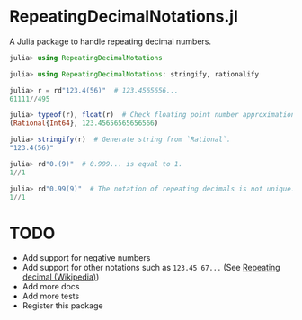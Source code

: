 # RepeatingDecimalNotations.jl

A Julia package to handle repeating decimal numbers.

```julia
julia> using RepeatingDecimalNotations

julia> using RepeatingDecimalNotations: stringify, rationalify

julia> r = rd"123.4(56)"  # 123.4565656...
61111//495

julia> typeof(r), float(r)  # Check floating point number approximation.
(Rational{Int64}, 123.45656565656566)

julia> stringify(r)  # Generate string from `Rational`.
"123.4(56)"

julia> rd"0.(9)"  # 0.999... is equal to 1.
1//1

julia> rd"0.99(9)"  # The notation of repeating decimals is not unique.
1//1
```

# TODO
- Add support for negative numbers
- Add support for other notations such as `123.45 67...` (See [Repeating decimal (Wikipedia)](https://en.wikipedia.org/wiki/Repeating_decimal))
- Add more docs
- Add more tests
- Register this package
